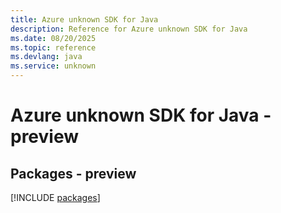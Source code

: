 ```yaml
---
title: Azure unknown SDK for Java
description: Reference for Azure unknown SDK for Java
ms.date: 08/20/2025
ms.topic: reference
ms.devlang: java
ms.service: unknown
---
```

# Azure unknown SDK for Java - preview
## Packages - preview
[!INCLUDE [packages](unknown-index.md)]
